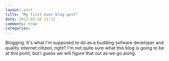 ```yaml
---
layout: post
title: "My first ever blog post"
date: 2013-02-10 21:12
comments: true
categories: 
---
```


Blogging.  It's what I'm supposed to do as a budding sofware developer and quality internet citizen, right? I'm not quite sure what this blog is going to be at this point, but I guess we will figure that out as we go along.  


